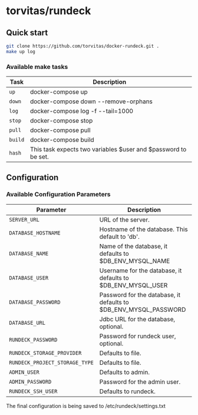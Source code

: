 # torvitas/rundeck

## Quick start

```bash
git clone https://github.com/torvitas/docker-rundeck.git .
make up log
```

### Available make tasks

| Task | Description |
|-----------|-------------|
| `up` | docker-compose up |
| `down` | docker-compose down --remove-orphans |
| `log` | docker-compose log -f --tail=1000 |
| `stop` | docker-compose stop |
| `pull` | docker-compose pull |
| `build` | docker-compose build |
| `hash` | This task expects two variables $user and $password to be set. |

## Configuration

### Available Configuration Parameters

| Parameter | Description |
|-----------|-------------|
| `SERVER_URL` | URL of the server. |
| `DATABASE_HOSTNAME` | Hostname of the database. This default to 'db'. |
| `DATABASE_NAME` | Name of the database, it defaults to $DB_ENV_MYSQL_NAME |
| `DATABASE_USER` | Username for the database, it defaults to $DB_ENV_MYSQL_USER |
| `DATABASE_PASSWORD` | Password for the database, it defaults to $DB_ENV_MYSQL_PASSWORD |
| `DATABASE_URL` | Jdbc URL for the database, optional. |
| `RUNDECK_PASSWORD` | Password for rundeck user, optional. |
| `RUNDECK_STORAGE_PROVIDER` | Defaults to file. |
| `RUNDECK_PROJECT_STORAGE_TYPE` | Defaults to file. |
| `ADMIN_USER` | Defaults to admin. |
| `ADMIN_PASSWORD` | Password for the admin user. |
| `RUNDECK_SSH_USER` | Defaults to rundeck. |

The final configuration is being saved to /etc/rundeck/settings.txt
